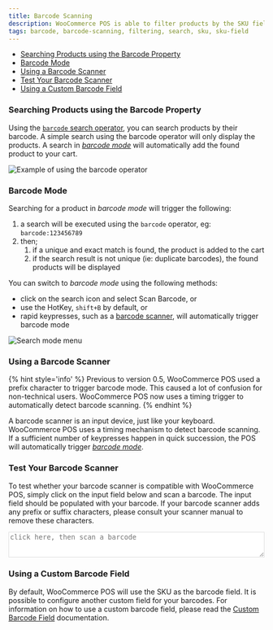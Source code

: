 ```yaml
---
title: Barcode Scanning
description: WooCommerce POS is able to filter products by the SKU field, this allows you to instantly add products to cart using a barcode scanner.
tags: barcode, barcode-scanning, filtering, search, sku, sku-field
---
```


* [Searching Products using the Barcode Property](#searching-products-using-the-barcode-property)
* [Barcode Mode](#barcode-mode)
* [Using a Barcode Scanner](#using-a-barcode-scanner)
* [Test Your Barcode Scanner](#test-your-barcode-scanner)
* [Using a Custom Barcode Field](#using-a-custom-barcode-field)


### Searching Products using the Barcode Property

Using the [`barcode` search operator](/how-to/operate/products/searching-filtering.md#property-operators), you can search products by their barcode. 
A simple search using the barcode operator will only display the products.
A search in [_barcode mode_](#barcode-mode) will automatically add the found product to your cart.

![Example of using the barcode operator](http://wcpos.com/wp-content/uploads/2017/03/barcode-prefix.png)


### Barcode Mode

Searching for a product in _barcode mode_ will trigger the following:

1. a search will be executed using the `barcode` operator, eg: `barcode:123456789`
2. then;
	1. if a unique and exact match is found, the product is added to the cart
	2. if the search result is not unique (ie: duplicate barcodes), the found products will be displayed

You can switch to _barcode mode_ using the following methods:

* click on the search icon and select Scan Barcode, or
* use the HotKey, `shift+B` by default, or
* rapid keypresses, such as a [barcode scanner](#using-a-barcode-scanner), will automatically trigger barcode mode

![Search mode menu](http://wcpos.com/wp-content/uploads/2017/03/scan-barcode.png)


### Using a Barcode Scanner

{% hint style='info' %}
Previous to version 0.5, WooCommerce POS used a prefix character to trigger barcode mode. 
This caused a lot of confusion for non-technical users. 
WooCommerce POS now uses a timing trigger to automatically detect barcode scanning.
{% endhint %}

A barcode scanner is an input device, just like your keyboard. 
WooCommerce POS uses a timing mechanism to detect barcode scanning. 
If a sufficient number of keypresses happen in quick succession, the POS will automatically trigger [_barcode mode_](#barcode-mode).


### Test Your Barcode Scanner

To test whether your barcode scanner is compatible with WooCommerce POS, simply click on the input field below and scan a barcode. 
The input field should be populated with your barcode. 
If your barcode scanner adds any prefix or suffix characters, please consult your scanner manual to remove these characters.

<textarea style="width:100%;height:50px;border:1px solid #ddd;" placeholder="click here, then scan a barcode"></textarea>


### Using a Custom Barcode Field

By default, WooCommerce POS will use the SKU as the barcode field. 
It is possible to configure another custom field for your barcodes. 
For information on how to use a custom barcode field, please read the [Custom Barcode Field](/how-to/configure/products/custom-barcode-field.md) documentation.